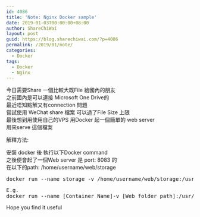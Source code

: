 ```yaml
---
id: 4086
title: 'Note: Nginx Docker sample'
date: 2019-01-03T00:00:00+08:00
author: ShareChiWai
layout: post
guid: https://blog.sharechiwai.com/?p=4086
permalink: /2019/01/note/
categories:
  - Docker
tags:
  - Docker
  - Nginx
---
```

今日需要Share 一個比較大既File 給國內的朋友  
之前國內是可以連接 Microsoft One Drive的  
最近唔知點解又有connection 問題  
嘗試使用 WeChat share 檔案 可以過了File Size 上限  
最後想到用使用自己的VPS 用Docker 起一個簡單的 web server  
用來serve 這個檔案  
  
解釋方法:  
  
安裝 docker 後 執行以下Docker command  
之後便會起了一個Web server 是 port: 8083 的  
在以下的path: /home/username/web/storage  


<pre class="wp-block-preformatted">docker run --name storage -v /home/username/web/storage:/usr/share/nginx/html:ro -p 8083:80 -d nginx</pre>

<pre class="wp-block-preformatted">E.g.<br />docker run --name [Container Name]-v [Web folder path]:/usr/share/nginx/html:ro -p [Custom Port]:80 -d nginx</pre>

Hope you find it useful